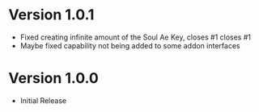 # Version 1.0.1
* Fixed creating infinite amount of the Soul Ae Key, closes #1 closes #1
* Maybe fixed capability not being added to some addon interfaces

# Version 1.0.0
 
* Initial Release